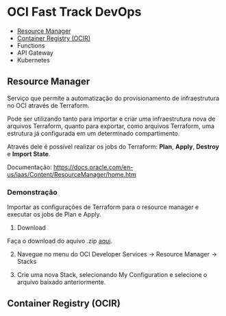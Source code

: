 # OCI Fast Track DevOps

- [Resource Manager](#Resource-Manager)
- [Container Registry (OCIR)](#container-registry-ocir)
- Functions
- API Gateway
- Kubernetes 

## Resource Manager

Serviço que permite a automatização do provisionamento de infraestrutura no OCI através de Terraform.

Pode ser utilizando tanto para importar e criar uma infraestrutura nova de arquivos Terraform, quanto para exportar, como arquivos Terraform, uma estrutura já configurada em um determinado compartimento.

Através dele é possível realizar os jobs do Terraform: **Plan**, **Apply**, **Destroy** e **Import State**.

Documentação: https://docs.oracle.com/en-us/iaas/Content/ResourceManager/home.htm

### Demonstração

Importar as configurações de Terraform para o resource manager e executar os jobs de Plan e Apply.

1. Download

Faça o download do aquivo .zip [aqui](https://github.com/ChristoPedro/fasttrackdevops/raw/main/terraform/terraformFastTrack.zip).

2. Navegue no menu do OCI Developer Services -> Resource Manager -> Stacks

3. Crie uma nova Stack, selecionando My Configuration e selecione o arquivo baixado anteriormente.

## Container Registry (OCIR)
